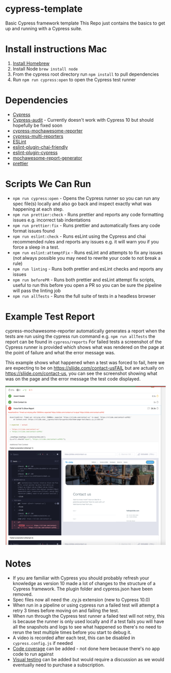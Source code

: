 # cypress-template

Basic Cypress framework template
This Repo just contains the basics to get up and running with a Cypress suite.

# Install instructions Mac

1. [Install Homebrew](https://docs.brew.sh/Installation)
2. Install Node `brew install node`
3. From the cypress root directory run `npm install` to pull dependencies
4. Run `npm run cypress:open` to open the Cypress test runner

# Dependencies

- [Cypress](https://www.cypress.io/)
- [Cypress-audit](https://github.com/mfrachet/cypress-audit#readme) - Currently doesn't work with Cypress 10 but should hopefully be fixed soon
- [cypress-mochawesome-reporter](https://github.com/LironEr/cypress-mochawesome-reporter#readme)
- [cypress-multi-reporters](https://github.com/you54f/cypress-multi-reporters)
- [ESLint](https://eslint.org/)
- [eslint-plugin-chai-friendly](https://github.com/ihordiachenko/eslint-plugin-chai-friendly#readme)
- [eslint-plugin-cypress](https://github.com/cypress-io/eslint-plugin-cypress#readme)
- [mochawesome-report-generator](https://github.com/adamgruber/mochawesome-report-generator#readme)
- [prettier](https://prettier.io/)

# Scripts We Can Run

- `npm run cypress:open` - Opens the Cypress runner so you can run any spec file(s) locally and also go back and inspect exactly what was happening at each step.
- `npm run prettier:check` - Runs prettier and reports any code formatting issues e.g. incorrect tab indentations
- `npm run prettier:fix` - Runs prettier and automatically fixes any code format issues found
- `npm run eslint:check` - Runs esLint using the Cypress and chai recommended rules and reports any issues e.g. it will warn you if you force a sleep in a test.
- `npm run eslint:attemptFix` - Runs esLint and attempts to fix any issues (not always possible you may need to rewrite your code to not break a rule)
- `npm run linting` - Runs both prettier and esLint checks and reports any issues
- `npm run beforePR` - Runs both prettier and esLint attempt fix scripts, useful to run this before you open a PR so you can be sure the pipeline will pass the linting job
- `npm run allTests` - Runs the full suite of tests in a headless browser

# Example Test Report

cypress-mochawesome-reporter automatically generates a report when the tests are run using the cypress run command e.g. `npm run allTests` the report can be found in `cypress/reports` For failed tests a screenshot of the Cypress runner is provided which shows what was rendered on the page at the point of failure and what the error message was.

This example shows what happened when a test was forced to fail, here we are expecting to be on https://sliide.com/contact-usFAIL but are actually on https://sliide.com/contact-us, you can see the screenshot showing what was on the page and the error message the test code displayed.

![ReportExample.png](ReadMeImages/ReportExample.png)

# Notes

- If you are familiar with Cypress you should probably refresh your knowledge as version 10 made a lot of changes to the structure of a Cypress framework. The plugin folder and cypress.json have been removed.
- Spec files now all need the .cy.js extension (new to Cypress 10.0)
- When run in a pipeline or using cypress run a failed test will attempt a retry 3 times before moving on and failing the test.
- When run through the Cypress test runner a failed test will not retry, this is because the runner is only used locally and if a test fails you will have all the snapshots and logs to see what happened so there's no need to rerun the test multiple times before you start to debug it.
- A video is recorded after each test, this can be disabled in `cypress.config.js` if needed
- [Code coverage](https://docs.cypress.io/guides/tooling/code-coverage#Install-the-plugin) can be added - not done here because there's no app code to run against
- [Visual testing](https://docs.cypress.io/guides/tooling/visual-testing#Applitools) can be added but would require a discussion as we would eventually need to purchase a subscription.
